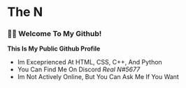 The N
================

### 👋🏻 Welcome To My Github!
  **This Is My Public Github Profile**
  - Im Exceprienced At HTML, CSS, C++, And Python
  - You Can Find Me On Discord _Real N#5677_
  - Im Not Actively Online, But You Can Ask Me If You Want
